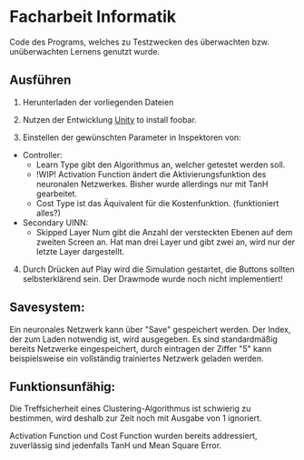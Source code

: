 # Facharbeit Informatik

Code des Programs, welches zu Testzwecken des überwachten bzw. unüberwachten Lernens genutzt wurde.

## Ausführen

1. Herunterladen der vorliegenden Dateien

2. Nutzen der Entwicklung [Unity]([https://unity.com/de]) to install foobar.

3. Einstellen der gewünschten Parameter in Inspektoren von:
  - Controller:
      * Learn Type gibt den Algorithmus an, welcher getestet werden soll.
      * !WIP! Activation Function ändert die Aktivierungsfunktion des neuronalen Netzwerkes. Bisher wurde allerdings nur mit TanH gearbeitet.
      * Cost Type ist das Äquivalent für die Kostenfunktion. (funktioniert alles?)
  - Secondary UINN:
      * Skipped Layer Num gibt die Anzahl der versteckten Ebenen auf dem zweiten Screen an. Hat man drei Layer und gibt zwei an, wird nur der letzte Layer dargestellt.

4. Durch Drücken auf Play wird die Simulation gestartet, die Buttons sollten selbsterklärend sein.
Der Drawmode wurde noch nicht implementiert!

## Savesystem:

Ein neuronales Netzwerk kann über "Save" gespeichert werden. 
Der Index, der zum Laden notwendig ist, wird ausgegeben. 
Es sind standardmäßig bereits Netzwerke eingespeichert,
durch eintragen der Ziffer "5" kann beispielsweise ein 
vollständig trainiertes Netzwerk geladen werden.

## Funktionsunfähig:

Die Treffsicherheit eines Clustering-Algorithmus ist schwierig zu bestimmen, wird deshalb zur Zeit noch mit Ausgabe von 1 ignoriert.

Activation Function und Cost Function wurden bereits addressiert, zuverlässig sind jedenfalls TanH und Mean Square Error.
